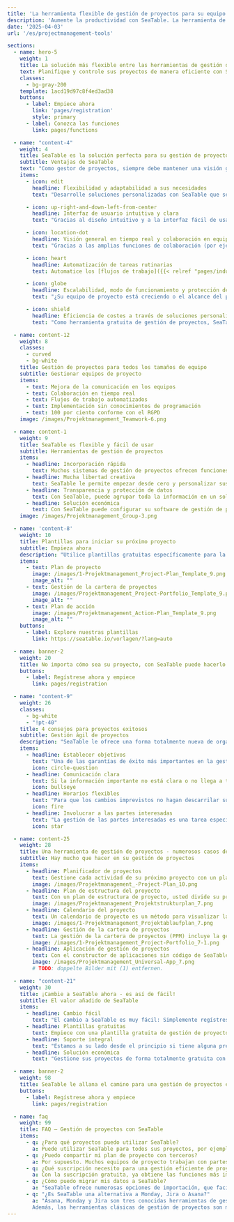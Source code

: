 ```yaml
---
title: 'La herramienta flexible de gestión de proyectos para su equipo'
description: 'Aumente la productividad con SeaTable. La herramienta de gestión de proyectos puede personalizarse según sus necesidades en sencillos pasos'
date: '2025-04-03'
url: '/es/projectmanagement-tools'

sections:
  - name: hero-5
    weight: 1
    title: La solución más flexible entre las herramientas de gestión de proyectos
    text: Planifique y controle sus proyectos de manera eficiente con SeaTable. Colabore con su equipo en tiempo real y **optimice y automatice sus procesos**. SeaTable le ofrece todas las ventajas de las herramientas modernas de gestión de proyectos que necesita para una organización de proyectos colaborativa.
    classes:
      - bg-gray-200
    template: 1acd19d97c8f4ed3ad38
    buttons:
      - label: Empiece ahora
        link: 'pages/registration'
        style: primary
      - label: Conozca las funciones
        link: pages/functions

  - name: "content-4"
    weight: 4
    title: SeaTable es la solución perfecta para su gestión de proyectos
    subtitle: Ventajas de SeaTable
    text: "Como gestor de proyectos, siempre debe mantener una visión general para dirigir proyectos complejos de forma eficaz. Sin embargo, el software convencional de gestión de proyectos a menudo llega a sus límites, especialmente cuando se trata de la gestión ágil de proyectos. SeaTable le ofrece una excelente experiencia que destaca por las siguientes ventajas:"
    items:
      - icon: edit
        headline: Flexibilidad y adaptabilidad a sus necesidades
        text: "Desarrolle soluciones personalizadas con SeaTable que se adapten con precisión a sus necesidades. Tanto si desea empezar con métodos ágiles de gestión de proyectos como si desea realizar un seguimiento con los diagramas de Gantt clásicos: SeaTable le ofrece la libertad de hacer realidad sus ideas individuales de gestión eficiente de proyectos."

      - icon: up-right-and-down-left-from-center
        headline: Interfaz de usuario intuitiva y clara
        text: "Gracias al diseño intuitivo y a la interfaz fácil de usar, puede representar su trabajo diario en el proyecto de forma rápida y eficiente. Todos los datos están estructurados de forma clara en tablas y se pueden visualizar de forma gráfica en calendarios, organigramas, estadísticas, así como en tableros Kanban y líneas de tiempo con sólo unos pocos clics."

      - icon: location-dot
        headline: Visión general en tiempo real y colaboración en equipo
        text: "Gracias a las amplias funciones de colaboración (por ejemplo, grupos, comentarios y comparticiones), sus procesos se entrelazan y todo el mundo sabe qué hacer. En SeaTable, se mantiene al día, ya sea asignando tareas, rastreando el progreso o trabajando en documentos conjuntamente."

      - icon: heart
        headline: Automatización de tareas rutinarias
        text: Automatice los [flujos de trabajo]({{< relref "pages/industry-solutions/individual" >}}) recurrentes en SeaTable. Esto reduce el esfuerzo manual y minimiza los errores humanos. También puede integrar todas sus herramientas favoritas con SeaTable a través de la API de SeaTable o plataformas de automatización como Zapier, Make y n8n.

      - icon: globe
        headline: Escalabilidad, modo de funcionamiento y protección de datos
        text: "¿Su equipo de proyecto está creciendo o el alcance del proyecto está cambiando? SeaTable crece con usted. No importa lo grande que sea su equipo o lo complejo que sea el proyecto: gracias a nuestros paquetes en la nube, puede escalar según sea necesario. Sus datos se alojan exclusivamente en servidores europeos y están protegidos de acuerdo con el RGPD."

      - icon: shield
        headline: Eficiencia de costes a través de soluciones personalizadas
        text: "Como herramienta gratuita de gestión de proyectos, SeaTable impresiona por su eficiencia de costes y flexibilidad: Elija entre diferentes modelos y adapte su software de gestión de proyectos a su proyecto. SeaTable Free es permanentemente gratuito: sólo escala cuando sea necesario."

  - name: content-12
    weight: 8
    classes:
      - curved
      - bg-white
    title: Gestión de proyectos para todos los tamaños de equipo
    subtitle: Gestionar equipos de proyecto
    items:
      - text: Mejora de la comunicación en los equipos
      - text: Colaboración en tiempo real
      - text: Flujos de trabajo automatizados
      - text: Implementación sin conocimientos de programación
      - text: 100 por ciento conforme con el RGPD
    image: /images/Projektmanagement_Teamwork-6.png

  - name: content-1
    weight: 9
    title: SeaTable es flexible y fácil de usar
    subtitle: Herramientas de gestión de proyectos
    items:
      - headline: Incorporación rápida
        text: Muchos sistemas de gestión de proyectos ofrecen funciones complicadas que confunden en lugar de ayudar. SeaTable ofrece una interfaz intuitiva, plantillas fáciles de usar y accesibilidad inmediata.
      - headline: Mucha libertad creativa
        text: SeaTable le permite empezar desde cero y personalizar sus procesos individualmente. Obtiene todas las herramientas necesarias para desarrollar su proyecto según sus ideas.
      - headline: Transparencia y protección de datos
        text: Con SeaTable, puede agrupar toda la información en un solo lugar, trabajar en proyectos conjuntamente y sincronizar los cambios en tiempo real. Esto crea transparencia para todos los participantes del proyecto.
      - headline: Solución económica
        text: Con SeaTable puede configurar su software de gestión de proyectos individualmente. Sólo paga por las funciones que realmente necesita, o puede utilizar la versión gratuita, que puede actualizar si es necesario, de forma transparente y justa.
    image: /images/Projektmanagement_Group-3.png

  - name: 'content-8'
    weight: 10
    title: Plantillas para iniciar su próximo proyecto
    subtitle: Empieza ahora
    description: "Utilice plantillas gratuitas específicamente para la gestión de proyectos para empezar. Un curso online gratuito le ayudará paso a paso a crear su primera base propia. ¡Experimente lo fácil que es llevar la gestión de sus proyectos al siguiente nivel con SeaTable!\n**Importe plantillas en su cuenta de SeaTable con un solo clic!**"
    items:
      - text: Plan de proyecto
        image: /images/1-Projektmanagement_Project-Plan_Template_9.png
        image_alt: ""
      - text: Gestión de la cartera de proyectos
        image: /images/Projektmanagement_Project-Portfolio_Template_9.png
        image_alt: ""
      - text: Plan de acción
        image: /images/Projektmanagement_Action-Plan_Template_9.png
        image_alt: ""
    buttons:
      - label: Explore nuestras plantillas
        link: https://seatable.io/vorlagen/?lang=auto

  - name: banner-2
    weight: 20
    title: No importa cómo sea su proyecto, con SeaTable puede hacerlo realidad
    buttons:
      - label: Regístrese ahora y empiece
        link: pages/registration

  - name: "content-9"
    weight: 26
    classes:
      - bg-white
      - "!pt-40"
    title: 4 consejos para proyectos exitosos
    subtitle: Gestión ágil de proyectos
    description: "SeaTable le ofrece una forma totalmente nueva de organizar la gestión de sus proyectos: Usted utiliza un conjunto de herramientas de software y elabora su plan de proyecto y sus procesos según sus propios deseos. Con estos 4 consejos, su próximo proyecto en SeaTable se desarrollará sin problemas y con éxito:"
    items:
      - headline: Establecer objetivos
        text: "Una de las garantías de éxito más importantes en la gestión de proyectos es que los objetivos del proyecto estén claramente definidos desde el principio. Por lo tanto, debe aclarar todos los objetivos del proyecto al principio y registrarlos visiblemente para todos con la ayuda de herramientas de gestión de proyectos como SeaTable. Un plan de estructura de proyecto, por ejemplo, es adecuado para una presentación clara."
        icon: circle-question
      - headline: Comunicación clara
        text: Si la información importante no está clara o no llega a tiempo a todos los participantes del proyecto, puede dar lugar a errores y retrasos. Por lo tanto, un software de gestión de proyectos como SeaTable permite a todas las partes interesadas tener una visión general transparente del estado actual del proyecto, el trabajo colaborativo y la comunicación directa.
        icon: bullseye
      - headline: Horarios flexibles
        text: "Para que los cambios imprevistos no hagan descarrilar sus proyectos, debe confiar en herramientas flexibles de gestión de proyectos en las que pueda cambiar su plan de proyecto de forma espontánea. Con SeaTable, puede adaptar de forma flexible el calendario en la gestión de proyectos, reaccionar a los cuellos de botella de recursos, redistribuir las tareas y, sin embargo, mantener el objetivo en mente."
        icon: fire
      - headline: Involucrar a las partes interesadas
        text: "La gestión de las partes interesadas es una tarea especialmente crítica. En una herramienta de gestión de proyectos como SeaTable, puede dar a las partes interesadas acceso limitado a los datos de su proyecto. Configure automatizaciones para informarles sobre los hitos importantes o enviar informes."
        icon: star

  - name: content-25
    weight: 28
    title: Una herramienta de gestión de proyectos - numerosos casos de uso
    subtitle: Hay mucho que hacer en su gestión de proyectos
    items:
      - headline: Planificador de proyectos
        text: Gestione cada actividad de su próximo proyecto con un planificador de proyectos claro. Con la plantilla de plan de proyecto de SeaTable, tiene la herramienta perfecta de planificación de proyectos para proyectos grandes y pequeños.
        image: /images/Projektmanagement_-Project-Plan_10.png
      - headline: Plan de estructura del proyecto
        text: Con un plan de estructura de proyecto, usted divide su proyecto en subtareas y paquetes de trabajo planificables. Gracias a la plantilla de planificación de la estructura del proyecto de SeaTable, esto es muy fácil.
        image: /images/Projektmanagement_Projektstrukturplan_7.png
      - headline: Calendario del proyecto
        text: Un calendario de proyecto es un método para visualizar la secuencia cronológica de las actividades en un proyecto. En SeaTable, puede utilizar el plugin de la línea de tiempo para esto.
        image: /images/1-Projektmanagement_Projektablaufplan_7.png
      - headline: Gestión de la cartera de proyectos
        text: La gestión de la cartera de proyectos (PPM) incluye la gestión de todos los proyectos de una organización. La gestión de la cartera de proyectos requiere muchos datos y requiere la evaluación de muchos proyectos.
        image: /images/1-Projektmanagement_Project-Portfolio_7-1.png
      - headline: Aplicación de gestión de proyectos
        text: Con el constructor de aplicaciones sin código de SeaTable, puede crear aplicaciones basadas en la web, sin necesidad de conocimientos de programación. En una aplicación de gestión de proyectos o aplicación de planificación de proyectos, puede controlar con precisión quién puede ver qué datos y cómo se visualizan.
        image: /images/Projektmanagement_Universal-App_7.png
        # TODO: doppelte Bilder mit (1) entfernen.

  - name: "content-21"
    weight: 30
    title: ¡Cambie a SeaTable ahora - es así de fácil!
    subtitle: El valor añadido de SeaTable
    items:
      - headline: Cambio fácil
        text: "El cambio a SeaTable es muy fácil: Simplemente regístrese con su dirección de correo electrónico y empiece directamente - ¡sin tarjeta de crédito, sin costes ocultos!<br><br>SeaTable ofrece numerosas opciones de importación, que facilitan la migración de sus datos y el cambio de sus anteriores herramientas de gestión de proyectos."
      - headline: Plantillas gratuitas
        text: Empiece con una plantilla gratuita de gestión de proyectos y compruebe usted mismo el rendimiento y la flexibilidad de SeaTable. Rápidamente notará cómo SeaTable puede llevar su gestión de proyectos a un nuevo nivel. Suba sus propios datos y su nuevo sistema de gestión de proyectos estará listo para su uso en poco tiempo.
      - headline: Soporte integral
        text: "Estamos a su lado desde el principio si tiene alguna pregunta sobre nuestra herramienta gratuita de gestión de proyectos: Utilice más de 350 artículos de ayuda, el curso online para principiantes, los tutoriales de YouTube o nuestro foro de la comunidad.\nAdemás, estaremos encantados de crearle una oferta de soporte individual para que pueda explotar todo el potencial de SeaTable en sus proyectos."
      - headline: Solución económica
        text: "Gestione sus proyectos de forma totalmente gratuita con la versión gratuita de SeaTable - o escale SeaTable según sus necesidades: Si necesita funciones avanzadas o más capacidades de almacenamiento para sus proyectos, puede simplemente actualizar a una versión premium rentable."

  - name: banner-2
    weight: 98
    title: SeaTable le allana el camino para una gestión de proyectos exitosa
    buttons:
      - label: Regístrese ahora y empiece
        link: pages/registration

  - name: faq
    weight: 99
    title: FAQ – Gestión de proyectos con SeaTable
    items:
      - q: ¿Para qué proyectos puedo utilizar SeaTable?
        a: Puede utilizar SeaTable para todos sus proyectos, por ejemplo, proyectos de software, proyectos de construcción o desarrollos de productos. Gracias a los flexibles tipos de columnas y a las diversas opciones de visualización, SeaTable es la solución perfecta para cualquier reto al que tenga que enfrentarse un gestor de proyectos.
      - q: ¿Puedo compartir mi plan de proyecto con terceros?
        a: Por supuesto. Muchos equipos de proyecto trabajan con partes interesadas externas, ya sea a través de una aplicación de gestión de proyectos o directamente en SeaTable. En ambos casos, usted utiliza las comparticiones y los permisos para determinar quién puede acceder a qué contenido.
      - q: ¿Qué suscripción necesito para una gestión eficiente de proyectos?
        a: Con la suscripción gratuita, ya obtiene las funciones más importantes para proyectos y equipos más pequeños. Con la suscripción Plus, la colaboración con las partes interesadas externas se hace mucho más fácil gracias a las opciones ampliadas de compartición, y los límites de almacenamiento más elevados le permiten gestionar proyectos más grandes. La suscripción Enterprise añade finalmente automatizaciones, una personalización ampliada y el almacenamiento de big data para proyectos con gran cantidad de datos.
      - q: ¿Cómo puedo migrar mis datos a SeaTable?
        a: "SeaTable ofrece numerosas opciones de importación, que facilitan la migración de sus datos y el cambio de sus anteriores herramientas de gestión de proyectos. Suba sus datos existentes y en poco tiempo su nuevo sistema de gestión de proyectos estará listo para su uso. Gracias a la intuitiva interfaz gráfica de usuario, se orientará rápidamente."
      - q: "¿Es SeaTable una alternativa a Monday, Jira o Asana?"
        a: "Asana, Monday y Jira son tres conocidas herramientas de gestión de proyectos que utilizan muchos equipos de todo el mundo. Si te preguntas si estas herramientas de gestión de proyectos son gratuitas, la respuesta es no - aparte de versiones muy limitadas. A diferencia de SeaTable, hay que aceptar costes elevados, especialmente para equipos grandes, ya que se incurre en cantidades de dos dígitos por usuario y mes. Si quieres gestionar proyectos con Monday, Jira o Asana, puede salirte realmente caro. SeaTable, en cambio, es una herramienta de gestión de proyectos gratuita convincente para equipos de cualquier tamaño gracias a su amplia suscripción gratuita.
        Además, las herramientas clásicas de gestión de proyectos son menos intuitivas que SeaTable. Esto es especialmente cierto en el caso de las herramientas gratuitas de gestión de proyectos. La gran cantidad de funciones puede resultar abrumadora para los principiantes, sobre todo si se quiere trazar la gestión de proyectos en lunes. Jira está especialmente especializado en proyectos de software y gestión ágil de proyectos según Scrum, lo que ya requiere muchos conocimientos. El hecho de que la mayoría de los participantes en un proyecto tengan que adquirir primero estos conocimientos hace que la familiarización lleve un tiempo relativamente largo, mientras que con SeaTable se puede empezar directamente. Asana y Jira también son menos flexibles que SeaTable y no se recomiendan para proyectos con muchos datos. Más información en nuestro [blog]({{< relref \"posts\" >}})."
---
```

